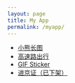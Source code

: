 ```yaml
---
layout: page
title: My App
permalink: /myapp/
---
```


* [小熊长图][app1]
* [高速路出行][app2]
* [GIF Sticker][app3]
* [进京证（已下架）][app4]


[app1]: https://itunes.apple.com/cn/app/id500391676?mt=8
[app2]: https://itunes.apple.com/cn/app/id392934344?mt=8
[app3]: https://itunes.apple.com/cn/app/id1156926891?mt=8
[app4]: https://itunes.apple.com/cn/app/id859836293?mt=8